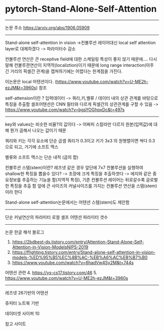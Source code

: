 # pytorch-Stand-Alone-Self-Attention
--------------------------------------------
논문 주소 https://arxiv.org/abs/1906.05909

--------------------

Stand-alone self-attention in vision
->컨볼루션 레이어대신 local self attention layer로 대체하겠다
-> 파라미터수 감소

컨볼루션 연산은 큰 receptive field에 대한 스케일링 특성이 좋지 않기 때문에....
다시 말해 컨볼루젼연산이 지역적(localiztion)이기 때문에 long range interaction(아주 긴 거리의 픽셀간 관계)을 캡쳐하기에는 어렵다는 한계점을 가진다.


이논문은 local 어텐션이다. (https://www.youtube.com/watch?v=U-ME2h-ezJM&t=3960s) 참조

self-attension이란 ? 입력데이터 -> 쿼리,키,벨류 / 데이터 내의 상관 관계를 바탕으로 특징을 추출함
셀프어텐션은 CNN 필터와 다르게 픽셀간의 상관관계를 구할 수 있음
-> https://www.youtube.com/watch?v=bgsYOGhpxDc&t=497s


--------------
key와 values는 비슷한 비율?의 값이다
-> 어짜피 스칼라만 다르지 원본(입력값)에 대해 뭔가 곱해서 나오는 값이기 때문


쿼리와 키는 각각 요소에 단순 곱셈
쿼리가 0.3이고 키가 3x3 의 원행렬이면 싹다 0.3으로 되고, 거기에 소프트 맥스


벨류와 소프트 맥스는 단순 내적 (곱의 합)


컨볼루션 스템(stem)이란? 
레즈넷 같은 경우 앞단에 7x7 컨볼루션을 실행하여 shallow한 특징을 뽑을수 있다?
-> 초장에 크게 특징을 추출하겟다
-> 에지와 같은 중요정보를 추출하는 기능을 함(지역적 특징), 기존 컨볼루션 레이어는 뒤로갈수록 글로벌한 특징을 추출 함
앞에 큰 사이즈의 커널사이즈를 가지는 컨볼루션 연산을 스템(stem)이라 한다


Stand-alone self-attention논문에서는 어텐션 스템(stem)도 제안함


-------------

단순 커널연산의 파라미터
로컬 셀프 어텐션 파라미터 갯수












------------















논문 한글 해석 블로그
1. https://2bdbest-ds.tistory.com/entry/Attention-Stand-Alone-Self-Attention-in-Vision-ModelsNIPS-2019
2. https://ffighting.tistory.com/entry/Stand-alone-self-attention-in-vision-models-%ED%95%B5%EC%8B%AC-%EB%A6%AC%EB%B7%B0
3. https://www.youtube.com/watch?v=6hadVw4Sy2M&t=744s

어텐션 관련
4. https://ys-cs17.tistory.com/46
5. https://www.youtube.com/watch?v=U-ME2h-ezJM&t=3960s


------------------


레즈넷 26기반의 어텐션

쥬피터 노트북 기반

데이터셋 사이퍼 10 

참고 사이트
